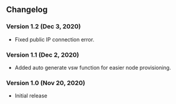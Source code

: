 ## Changelog
### Version 1.2 (Dec 3, 2020)
- Fixed public IP connection error.

### Version 1.1 (Dec 2, 2020)
- Added auto generate vsw function for easier node provisioning.

### Version 1.0 (Nov 20, 2020)
- Initial release